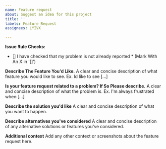 ```yaml
---
name: Feature request
about: Suggest an idea for this project
title: ''
labels: Feature Request
assignees: LYIVX

---
```


**Issue Rule Checks:**

* [] I have checked that my problem is not already reported *
(Mark With An X in '[]')

**Describe The Feature You'd Like.**
A clear and concise description of what feature you would like to see. Ex. Id like to see [...]

**Is your feature request related to a problem? If So Please describe.**
A clear and concise description of what the problem is. Ex. I'm always frustrated when [...]

**Describe the solution you'd like**
A clear and concise description of what you want to happen.

**Describe alternatives you've considered**
A clear and concise description of any alternative solutions or features you've considered.

**Additional context**
Add any other context or screenshots about the feature request here.
